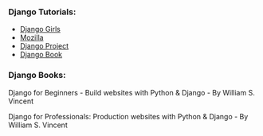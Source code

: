 ### Django Tutorials:

- [Django Girls](https://tutorial.djangogirls.org/en/)
- [Mozilla](https://developer.mozilla.org/en-US/docs/Learn/Server-side/Django)
- [Django Project](https://docs.djangoproject.com/en/2.2/)
- [Django Book](https://djangobook.com/mastering-django-2-book/)

### Django Books:
Django for Beginners - Build websites with Python & Django - By William S. Vincent

Django for Professionals: Production websites with Python & Django - By William S. Vincent
